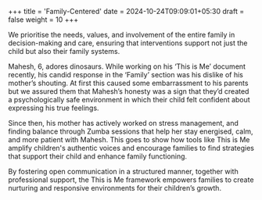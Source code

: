 +++
title = 'Family-Centered'
date = 2024-10-24T09:09:01+05:30
draft = false
weight = 10
+++

We prioritise the needs, values, and involvement of the entire family in decision-making and care, ensuring that interventions support not just the child but also their family systems.

Mahesh, 6, adores dinosaurs. While working on his ‘This is Me’ document recently, his candid response in the ‘Family’ section was his dislike of his mother’s shouting. At first this caused some embarrassment to his parents but we assured them that Mahesh’s honesty was a sign that they’d created a psychologically safe environment in which their child felt confident about expressing his true feelings.

Since then, his mother has actively worked on stress management, and finding balance through Zumba sessions that help her stay energised, calm, and more patient with Mahesh. This goes to show how tools like This is Me amplify children's authentic voices and encourage families to find strategies that support their child and enhance family functioning.

By fostering open communication in a structured manner, together with professional support, the This is Me framework empowers families to create nurturing and responsive environments for their children’s growth.
